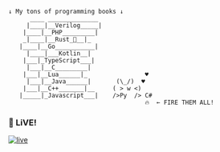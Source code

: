 ```
↓ My tons of programming books ↓
      ____ ______________
     |____|__Verilog_____| 
    |____|__PHP_________|
    _|____|__Rust_🦀__|_
   |____|__Go___________|
     |____|___Kotlin__|
    |___|_TypeScript___|
     |___|__C_________|
    |___|__Lua______|_                ♥ 
     |___|__Java______|       (\_/)  ♥
    |___|__C++_______|__     ( > w <) 
   |_____|_Javascript___|    />Py  /> C#
                                      🔥  ← FIRE THEM ALL!
```

### 🔴 LiVE! 
[![live](https://live.awa.moe/capture_t_0)](https://live.awa.moe/stream)
